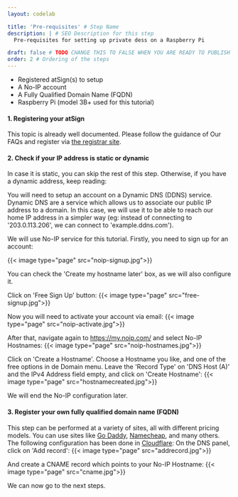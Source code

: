 ```yaml
---
layout: codelab

title: 'Pre-requisites' # Step Name
description: | # SEO Description for this step
  Pre-requisites for setting up private dess on a Raspberry Pi

draft: false # TODO CHANGE THIS TO FALSE WHEN YOU ARE READY TO PUBLISH THE PAGE
order: 2 # Ordering of the steps
---
```


* Registered atSign(s) to setup
* A No-IP account
* A Fully Qualified Domain Name (FQDN)
* Raspberry Pi (model 3B+ used for this tutorial)


#### 1. Registering your atSign

This topic is already well documented. Please follow the guidance of Our FAQs and register via [the registrar site](https://atsign.com/get-an-sign/).

#### 2. Check if your IP address is static or dynamic
 
In case it is static, you can skip the rest of this step. Otherwise, if you have a dynamic address, keep reading:


You will need to setup an account on a Dynamic DNS (DDNS) service. Dynamic DNS are a service which allows us to associate our public IP address to a domain. 
In this case, we will use it to be able to reach our home IP address in a simpler way (eg: instead of connecting to '203.0.113.206', we can connect to 'example.ddns.com').

We will use No-IP service for this tutorial. Firstly, you need to sign up for an account:

{{< image type="page" src="noip-signup.jpg">}}

You can check the 'Create my hostname later' box, as we will also configure it.


Click on 'Free Sign Up' button:
{{< image type="page" src="free-signup.jpg">}}


Now you will need to activate your account via email:
{{< image type="page" src="noip-activate.jpg">}}


After that, navigate again to https://my.noip.com/ and select No-IP Hostnames:
{{< image type="page" src="noip-hostnames.jpg">}}



Click on 'Create a Hostname'. Choose a Hostname you like, and one of the free options in de Domain menu. Leave the 'Record Type' on 'DNS Host (A)' and the IPv4 Address field empty, and click on 'Create Hostname':
{{< image type="page" src="hostnamecreated.jpg">}}

We will end the No-IP configuration later.

#### 3. Register your own fully qualified domain name (FQDN) 

This step can be performed at a variety of sites, all with different pricing models. You can use sites like [Go Daddy](http://www.godaddy.com/), [Namecheap](https://www.namecheap.com/), and many others. The following configuration has been done in [Cloudflare](https://www.cloudflare.com/products/registrar/):
On the DNS panel, click on 'Add record':
{{< image type="page" src="addrecord.jpg">}}

And create a CNAME record which points to your No-IP Hostname:
{{< image type="page" src="cname.jpg">}}

We can now go to the next steps.